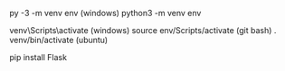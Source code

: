 py -3 -m venv env (windows)       python3 -m venv env

venv\Scripts\activate (windows)   source env/Scripts/activate  (git bash)   . venv/bin/activate (ubuntu)
 
pip install Flask
